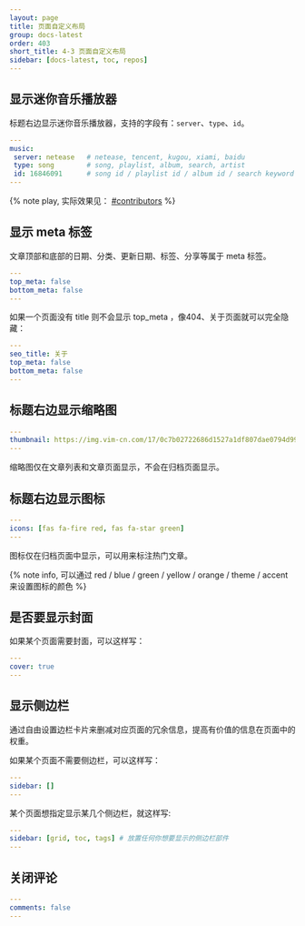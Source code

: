 ```yaml
---
layout: page
title: 页面自定义布局
group: docs-latest
order: 403
short_title: 4-3 页面自定义布局
sidebar: [docs-latest, toc, repos]
---
```


## 显示迷你音乐播放器

标题右边显示迷你音乐播放器，支持的字段有：`server`、`type`、`id`。

```yaml front-matter
---
music:
 server: netease   # netease, tencent, kugou, xiami, baidu
 type: song        # song, playlist, album, search, artist
 id: 16846091      # song id / playlist id / album id / search keyword
---
```

{% note play, 实际效果见： [#contributors](/contributors/) %}

## 显示 meta 标签

文章顶部和底部的日期、分类、更新日期、标签、分享等属于 meta 标签。

```yaml front-matter
---
top_meta: false
bottom_meta: false
---
```
如果一个页面没有 title 则不会显示 top_meta ，像404、关于页面就可以完全隐藏：

```yaml front-matter
---
seo_title: 关于
top_meta: false
bottom_meta: false
---
```


## 标题右边显示缩略图

```yaml front-matter
---
thumbnail: https://img.vim-cn.com/17/0c7b02722686d1527a1df807dae0794d995860.png
---
```

缩略图仅在文章列表和文章页面显示，不会在归档页面显示。

## 标题右边显示图标

```yaml front-matter
---
icons: [fas fa-fire red, fas fa-star green]
---
```

图标仅在归档页面中显示，可以用来标注热门文章。

{% note info, 可以通过 red / blue / green / yellow / orange / theme / accent 来设置图标的颜色 %}


## 是否要显示封面

如果某个页面需要封面，可以这样写：
```yaml front-matter
---
cover: true
---
```


## 显示侧边栏

通过自由设置边栏卡片来删减对应页面的冗余信息，提高有价值的信息在页面中的权重。

如果某个页面不需要侧边栏，可以这样写：
```yaml front-matter
---
sidebar: []
---
```

某个页面想指定显示某几个侧边栏，就这样写:
```yaml front-matter
---
sidebar: [grid, toc, tags] # 放置任何你想要显示的侧边栏部件
---
```

## 关闭评论

```yaml front-matter
---
comments: false
---
```
